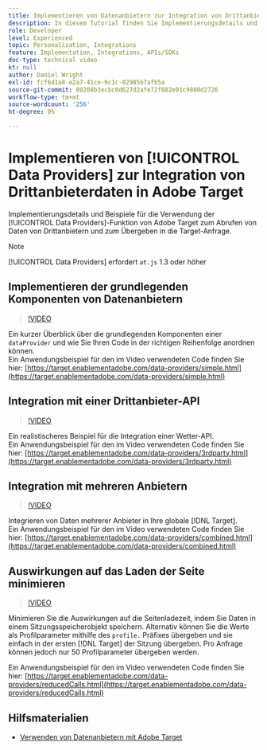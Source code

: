 ```yaml
---
title: Implementieren von Datenanbietern zur Integration von Drittanbieterdaten
description: In diesem Tutorial finden Sie Implementierungsdetails und Beispiele für die Verwendung der Adobe Target-Funktion für Datenanbieter , um Daten von Drittanbietern abzurufen und in der Target-Anfrage zu übergeben.
role: Developer
level: Experienced
topic: Personalization, Integrations
feature: Implementation, Integrations, APIs/SDKs
doc-type: technical video
kt: null
author: Daniel Wright
exl-id: fcf6d1a8-e2a7-41ce-9c1c-02985b7afb5a
source-git-commit: 80208b3ecbc0d627d2afe72f882e91c9800d2726
workflow-type: tm+mt
source-wordcount: '256'
ht-degree: 0%

---
```


# Implementieren von [!UICONTROL Data Providers] zur Integration von Drittanbieterdaten in Adobe Target

Implementierungsdetails und Beispiele für die Verwendung der [!UICONTROL Data Providers]-Funktion von Adobe Target zum Abrufen von Daten von Drittanbietern und zum Übergeben in die Target-Anfrage.

>[!NOTE]
>
>[!UICONTROL Data Providers] erfordert `at.js` 1.3 oder höher

## Implementieren der grundlegenden Komponenten von Datenanbietern

>[!VIDEO](https://video.tv.adobe.com/v/22348/?quality=12)

Ein kurzer Überblick über die grundlegenden Komponenten einer `dataProvider` und wie Sie Ihren Code in der richtigen Reihenfolge anordnen können.\
Ein Anwendungsbeispiel für den im Video verwendeten Code finden Sie hier:
[https://target.enablementadobe.com/data-providers/simple.html](https://target.enablementadobe.com/data-providers/simple.html)

## Integration mit einer Drittanbieter-API

>[!VIDEO](https://video.tv.adobe.com/v/22345/)

Ein realistischeres Beispiel für die Integration einer Wetter-API.\
Ein Anwendungsbeispiel für den im Video verwendeten Code finden Sie hier:
[https://target.enablementadobe.com/data-providers/3rdparty.html](https://target.enablementadobe.com/data-providers/3rdparty.html)

## Integration mit mehreren Anbietern

>[!VIDEO](https://video.tv.adobe.com/v/22346/)

Integrieren von Daten mehrerer Anbieter in Ihre globale [!DNL Target].\
Ein Anwendungsbeispiel für den im Video verwendeten Code finden Sie hier:
[https://target.enablementadobe.com/data-providers/combined.html](https://target.enablementadobe.com/data-providers/combined.html)

## Auswirkungen auf das Laden der Seite minimieren

>[!VIDEO](https://video.tv.adobe.com/v/22347/)

Minimieren Sie die Auswirkungen auf die Seitenladezeit, indem Sie Daten in einem Sitzungsspeicherobjekt speichern. Alternativ können Sie die Werte als Profilparameter mithilfe des `profile.` Präfixes übergeben und sie einfach in der ersten [!DNL Target] der Sitzung übergeben. Pro Anfrage können jedoch nur 50 Profilparameter übergeben werden.

Ein Anwendungsbeispiel für den im Video verwendeten Code finden Sie hier: [https://target.enablementadobe.com/data-providers/reducedCalls.html](https://target.enablementadobe.com/data-providers/reducedCalls.html)

## Hilfsmaterialien

* [Verwenden von Datenanbietern mit Adobe Target](use-data-providers-to-integrate-third-party-data.md)
